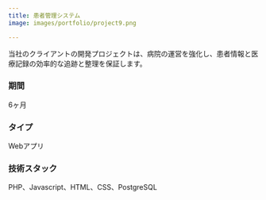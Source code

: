 ```yaml
---
title: 患者管理システム
image: images/portfolio/project9.png

---
```

当社のクライアントの開発プロジェクトは、病院の運営を強化し、患者情報と医療記録の効率的な追跡と整理を保証します。

### 期間
6ヶ月

### タイプ
Webアプリ

### 技術スタック
PHP、Javascript、HTML、CSS、PostgreSQL
